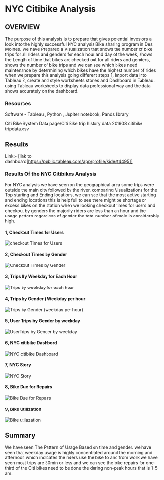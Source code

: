 # NYC Citibike Analysis


## OVERVIEW
The purpose of this analysis is to prepare that gives potential investors a look into the highly successful NYC analysis Bike sharing program in Des Moines. 
We have Prepared a Visualization that shows the number of bike trips for all riders and genders for each hour and day of the week, shows the Length of time that bikes are checked out for all riders and genders, shows the number of bike trips and we can see which bikes need maintenance by determining which bikes have the highest number of rides when we prepare this analysis going different steps 1, Import data into Tableau 2, create and style worksheets stories and Dashboard in Tableau. using Tableau worksheets to display data professional way and the data shows accurately on the dashboard.   

### Resources
Software - Tableau , Python , Jupiter notebook, Pands library 

Citi Bike System Data page/Citi Bike trip history data 201908 citibike tripdata.csv 

 ## Results
 Link:-
[link to dashboard[https://public.tableau.com/app/profile/kidest4495]]

### Results Of the NYC Citibikes Analysis

For NYC analysis we have seen on the geographical area some trips were outside the main city followed by the river, comparing Visualizations for the Top starting and Ending locations, we can see that the most active starting and ending locations this is help full to see there might be shortage or excess bikes on the station when we looking checkout times for users and checkout by genders the majority riders are less than an hour and the usage pattern regardless of gender the total number of male is considerably high.

#### 1, Checkout Times for Users

![checkout Times for Users](https://user-images.githubusercontent.com/107454933/195525138-387ea066-1c2b-4a4b-b8ba-b0e701d56cc3.png)

#### 2, Checkout Times by Gender
![Checkout Times by Gender](https://user-images.githubusercontent.com/107454933/195525174-f804d5ee-df92-42a8-b953-3928cfc38f76.png)

#### 3, Trips By Weekday for Each Hour
![Trips by weekday for each hour](https://user-images.githubusercontent.com/107454933/195525306-f25562b2-efd5-4ac8-98e9-8753c41b882a.png)

#### 4, Trips by Gender ( Weekday per hour
![Trips by Gender (weekday per hour)](https://user-images.githubusercontent.com/107454933/195525343-f100ef8b-4f96-4b74-bcca-0b66dcda4105.png)

#### 5, User Trips by Gender by weekday
![UserTrips by Gender by weekday](https://user-images.githubusercontent.com/107454933/195525777-45fa9b52-3c11-4e19-b316-59852c9b0030.png)

#### 6, NYC citibike Dashbord
![NYC citibike Dashboard ](https://user-images.githubusercontent.com/107454933/195709442-fe4c0bbe-f1c0-4f8f-9fbc-efe24da41e46.png)

#### 7, NYC Story
![NYC Story ](https://user-images.githubusercontent.com/107454933/195709468-e08c5bb3-9e6f-403f-807e-b11c5558a119.png)

#### 8, Bike Due for Repairs 
![Bike Due for Repairs](https://user-images.githubusercontent.com/107454933/195713008-dcf98312-7511-4e4c-b874-9b930ba5cd12.png)

#### 9, Bike Utilization
![Bike utilazation](https://user-images.githubusercontent.com/107454933/195713020-b7fddda9-426b-4965-9b3e-7901bda4aff4.png)

## Summary
We have seen The Pattern of Usage Based on time and gender. we have seen that weekday usage is highly concentrated around the morning and afternoon which indicates the riders use the bike to and from work we have seen most trips are 30min or less and we can see the bike repairs for one-third of the Citi bikes need to be done the during non-peak hours that is 1-5 am.

